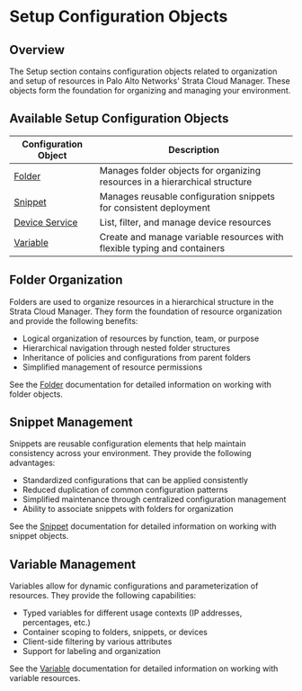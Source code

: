 # Setup Configuration Objects

## Overview

The Setup section contains configuration objects related to organization and setup of resources in Palo Alto Networks'
Strata Cloud Manager. These objects form the foundation for organizing and managing your environment.

## Available Setup Configuration Objects

| Configuration Object        | Description                                                                 |
|-----------------------------|-----------------------------------------------------------------------------|
| [Folder](folder.md)         | Manages folder objects for organizing resources in a hierarchical structure |
| [Snippet](snippet.md)       | Manages reusable configuration snippets for consistent deployment           |
| [Device Service](device.md) | List, filter, and manage device resources                                   |
| [Variable](variable.md)     | Create and manage variable resources with flexible typing and containers    |

## Folder Organization

Folders are used to organize resources in a hierarchical structure in the Strata Cloud Manager. They form the foundation
of resource organization and provide the following benefits:

- Logical organization of resources by function, team, or purpose
- Hierarchical navigation through nested folder structures
- Inheritance of policies and configurations from parent folders
- Simplified management of resource permissions

See the [Folder](folder.md) documentation for detailed information on working with folder objects.

## Snippet Management

Snippets are reusable configuration elements that help maintain consistency across your environment. They provide the
following advantages:

- Standardized configurations that can be applied consistently
- Reduced duplication of common configuration patterns
- Simplified maintenance through centralized configuration management
- Ability to associate snippets with folders for organization

See the [Snippet](snippet.md) documentation for detailed information on working with snippet objects.

## Variable Management

Variables allow for dynamic configurations and parameterization of resources. They provide the following capabilities:

- Typed variables for different usage contexts (IP addresses, percentages, etc.)
- Container scoping to folders, snippets, or devices
- Client-side filtering by various attributes
- Support for labeling and organization

See the [Variable](variable.md) documentation for detailed information on working with variable resources.
